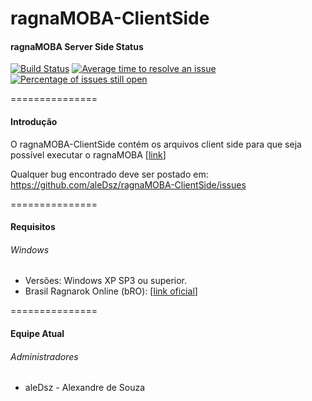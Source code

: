 ragnaMOBA-ClientSide
===============

#### ragnaMOBA Server Side Status

[![Build Status](https://travis-ci.org/aleDsz/ragnaMOBA.png?branch=master)](https://travis-ci.org/aleDsz/ragnaMOBA) [![Average time to resolve an issue](http://isitmaintained.com/badge/resolution/aleDsz/ragnaMOBA.svg)](http://isitmaintained.com/project/aleDsz/ragnaMOBA "Average time to resolve an issue") [![Percentage of issues still open](http://isitmaintained.com/badge/open/aleDsz/ragnaMOBA.svg)](http://isitmaintained.com/project/aleDsz/ragnaMOBA "Percentage of issues still open")

===============

#### Introdução

O ragnaMOBA-ClientSide contém os arquivos client side para que seja possível executar o ragnaMOBA [[link](http://github.com/aleDsz/ragnaMOBA)]

Qualquer bug encontrado deve ser postado em: https://github.com/aleDsz/ragnaMOBA-ClientSide/issues

===============
#### Requisitos

###### Windows
- Versões: Windows XP SP3 ou superior.
- Brasil Ragnarok Online (bRO): [[link oficial](http://www.levelupgames.com.br/redirecionador/ragnarok/arquivo/cliente-do-jogo)]

===============
#### Equipe Atual

###### Administradores
- aleDsz	   - Alexandre de Souza